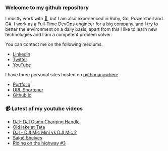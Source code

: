 ### Welcome to my github repository

I mostly work with [:snake:](https://www.python.org/), but I am also experienced in Ruby, Go, Powershell and C#. I work as a Full-Time DevOps engineer for a big company, and I try to better the environment on a daily basis, apart from this I like to learn new technologies and I am a competent problem solver.

You can contact me on the following mediums.
- [Linkedin](https://www.linkedin.com/in/r3ap3rpy)
- [Twitter](https://twitter.com/r3ap3rpy)
- [YouTube](https://www.youtube.com/channel/UC1qkMXH8d2I9DDAtBSeEHqg)

I have three personal sites hosted on [pythonanywhere](https://www.pythonanywhere.com/)
- [Portfolio](http://r3ap3rpy.pythonanywhere.com/)
- [URL Shortener](http://shortenpy.pythonanywhere.com/)
- [Github.io](https://r3ap3rpy.github.io/)

### :video_camera: Latest of my youtube videos
<!-- YOUTUBE:START -->
- [DJI- DJI Osmo Charging Handle](https://www.youtube.com/watch?v=XLCEba2ucF0)
- [Old lake at Tata](https://www.youtube.com/watch?v=CNIc2IQSr7k)
- [DJI - DJI Mic Mini vs DJI Mic 2](https://www.youtube.com/watch?v=EUSk8SCMfW0)
- [Salgó Shelves](https://www.youtube.com/watch?v=kUwU9T_y8Ik)
- [Riding on the highway #3](https://www.youtube.com/watch?v=pwXaGuPHSWo)
<!-- YOUTUBE:END -->


